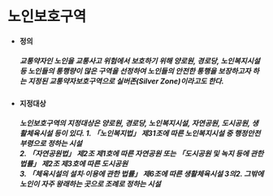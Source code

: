 # 노인보호구역
<ul>
  <li>
    <h4>정의</h4>
  </li>
    <h5>
      교통약자인 노인을 교통사고 위험에서 보호하기 위해 양로원, 경로당, 노인복지시설 등 
      노인들의 통행량이 많은 구역을 선정하여 노인들의 안전한 통행을 보장하고자 하는 
      지정된 교통약자보호구역으로 실버존(Silver Zone)이라고도 한다.
    </h5>
  <li>
    <h4>지정대상</h4>
  </li>
      <h5>
        노인보호구역의 지정대상은 양로원, 경로당, 노인복지시설, 자연공원, 도시공원, 생활체육시설 등이 있다.
          1. 「노인복지법」 제31조에 따른 노인복지시설 중 행정안전부령으로 정하는 시설
        <br>
          2. 「자연공원법」 제2조 제1호에 따른 자연공원 또는 「도시공원 및 녹지 등에 관한 법률」 제2조 제3호에 따른 도시공원
        <br>
          3. 「체육시설의 설치·이용에 관한 법률」 제6조에 따른 생활체육시설
          3의2. 그밖에 노인이 자주 왕래하는 곳으로 조례로 정하는 시설
      </h5>

